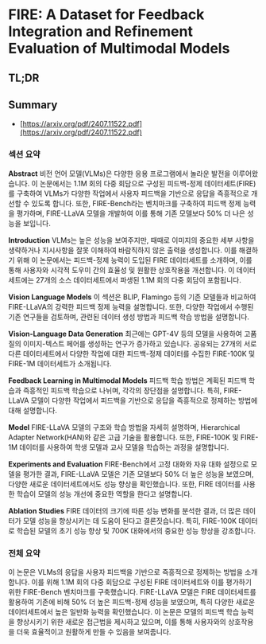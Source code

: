 # FIRE: A Dataset for Feedback Integration and Refinement Evaluation of Multimodal Models
## TL;DR
## Summary
- [https://arxiv.org/pdf/2407.11522.pdf](https://arxiv.org/pdf/2407.11522.pdf)

### 섹션 요약

**Abstract**
비전 언어 모델(VLMs)은 다양한 응용 프로그램에서 놀라운 발전을 이루어왔습니다. 이 논문에서는 1.1M 회의 다중 회담으로 구성된 피드백-정제 데이터세트(FIRE)를 구축하여 VLMs가 다양한 작업에서 사용자 피드백을 기반으로 응답을 즉흥적으로 개선할 수 있도록 합니다. 또한, FIRE-Bench라는 벤치마크를 구축하여 피드백 정제 능력을 평가하며, FIRE-LLaVA 모델을 개발하여 이를 통해 기존 모델보다 50% 더 나은 성능을 보입니다.

**Introduction**
VLMs는 높은 성능을 보여주지만, 때때로 이미지의 중요한 세부 사항을 생략하거나 지시사항을 잘못 이해하여 바람직하지 않은 출력을 생성합니다. 이를 해결하기 위해 이 논문에서는 피드백-정제 능력이 도입된 FIRE 데이터세트를 소개하며, 이를 통해 사용자와 시각적 도우미 간의 효율성 및 원활한 상호작용을 개선합니다. 이 데이터세트에는 27개의 소스 데이터세트에서 파생된 1.1M 회의 다중 회담이 포함됩니다.

**Vision Language Models**
이 섹션은 BLIP, Flamingo 등의 기존 모델들과 비교하여 FIRE-LLaVA의 강력한 피드백 정제 능력을 설명합니다. 또한, 다양한 작업에서 수행된 기존 연구들을 검토하며, 관련된 데이터 생성 방법과 피드백 학습 방법을 설명합니다.

**Vision-Language Data Generation**
최근에는 GPT-4V 등의 모델을 사용하여 고품질의 이미지-텍스트 페어를 생성하는 연구가 증가하고 있습니다. 공유되는 27개의 서로 다른 데이터세트에서 다양한 작업에 대한 피드백-정제 데이터를 수집한 FIRE-100K 및 FIRE-1M 데이터세트가 소개됩니다.

**Feedback Learning in Multimodal Models**
피드백 학습 방법은 계획된 피드백 학습과 즉흥적인 피드백 학습으로 나뉘며, 각각의 장단점을 설명합니다. 특히, FIRE-LLaVA 모델이 다양한 작업에서 피드백을 기반으로 응답을 즉흥적으로 정제하는 방법에 대해 설명합니다.

**Model**
FIRE-LLaVA 모델의 구조와 학습 방법을 자세히 설명하며, Hierarchical Adapter Network(HAN)와 같은 고급 기술을 활용합니다. 또한, FIRE-100K 및 FIRE-1M 데이터를 사용하여 학생 모델과 교사 모델을 학습하는 과정을 설명합니다.

**Experiments and Evaluation**
FIRE-Bench에서 고정 대화와 자유 대화 설정으로 모델을 평가한 결과, FIRE-LLaVA 모델은 기존 모델보다 50% 더 높은 성능을 보였으며, 다양한 새로운 데이터세트에서도 성능 향상을 확인했습니다. 또한, FIRE 데이터를 사용한 학습이 모델의 성능 개선에 중요한 역할을 한다고 설명합니다.

**Ablation Studies**
FIRE 데이터의 크기에 따른 성능 변화를 분석한 결과, 더 많은 데이터가 모델 성능을 향상시키는 데 도움이 된다고 결론짓습니다. 특히, FIRE-100K 데이터로 학습된 모델의 초기 성능 향상 및 700K 대화에서의 중요한 성능 향상을 강조합니다.

### 전체 요약

이 논문은 VLMs의 응답을 사용자 피드백을 기반으로 즉흥적으로 정제하는 방법을 소개합니다. 이를 위해 1.1M 회의 다중 회담으로 구성된 FIRE 데이터세트와 이를 평가하기 위한 FIRE-Bench 벤치마크를 구축했습니다. FIRE-LLaVA 모델은 FIRE 데이터세트를 활용하여 기존에 비해 50% 더 높은 피드백-정제 성능을 보였으며, 특히 다양한 새로운 데이터세트에서 높은 일반화 능력을 확인했습니다. 이 논문은 모델의 피드백 학습 능력을 향상시키기 위한 새로운 접근법을 제시하고 있으며, 이를 통해 사용자와의 상호작용을 더욱 효율적이고 원활하게 만들 수 있음을 보여줍니다.